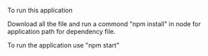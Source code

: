 To run this application

Download all the file and run a commond "npm install" in node for application path for dependency file.

To run the application use "npm start"
 

